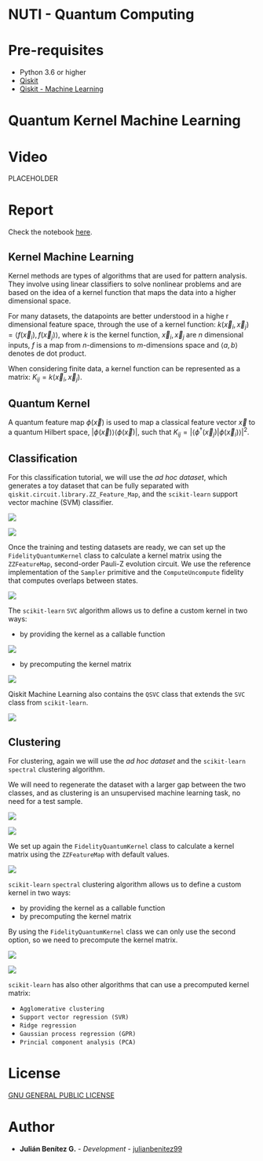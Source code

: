 # NUTI - Quantum Computing 

# Pre-requisites
* Python 3.6 or higher
* [Qiskit](https://qiskit.org/documentation/getting_started.html#installation)
* [Qiskit - Machine Learning](https://qiskit.org/documentation/machine-learning/getting_started.html#installation)

# Quantum Kernel Machine Learning
# Video
PLACEHOLDER

# Report

Check the notebook [here](./qiskit.ipynb).

## Kernel Machine Learning
Kernel methods are types of algorithms that are used for pattern analysis. They involve using linear classifiers to solve nonlinear problems and are based on the idea of a kernel function that maps the data into a higher dimensional space.

For many datasets, the datapoints are better understood in a highe  r dimensional feature space, through the use of a kernel function: $k(\vec{x}_i, \vec{x}_j) = \langle f(\vec{x}_i), f(\vec{x}_j) \rangle$, where $k$ is the kernel function, $\vec{x}_i, \vec{x}_j$ are $n$
dimensional inputs, $f$ is a map from $n$-dimensions to $m$-dimensions space and $\langle a,b \rangle$ denotes de dot product.

When considering finite data, a kernel function can be represented as a matrix: $K_{ij} = k(\vec{x}_i,\vec{x}_j)$.

## Quantum Kernel
A quantum feature map $\phi(\vec{x})$ is used to map a classical feature vector $\vec{x}$ to a quantum Hilbert space, $| \phi(\vec{x})\rangle \langle \phi(\vec{x})|$, such that $K_{ij} = \left| \langle \phi^\dagger(\vec{x}_j)| \phi(\vec{x}_i) \rangle \right|^{2}$.

## Classification
For this classification tutorial, we will use the _ad hoc dataset_, which generates a toy dataset that can be fully separated with `qiskit.circuit.library.ZZ_Feature_Map`, and the `scikit-learn` support vector machine (SVM) classifier.

![](./imgs/classification1.png)

![](./imgs/classification2.png)

Once the training and testing datasets are ready, we can set up the `FidelityQuantumKernel` class to calculate
a kernel matrix using the `ZZFeatureMap`, second-order Pauli-Z evolution circuit. We use the reference implementation 
of the `Sampler` primitive and the `ComputeUncompute` fidelity that computes overlaps between states.

![](./imgs/classification3.png)

The `scikit-learn` `SVC` algorithm allows us to define a custom kernel in two ways:
* by providing the kernel as a callable function
 
![](./imgs/classification4.png)
* by precomputing the kernel matrix
 
![](./imgs/classification5.png)

Qiskit Machine Learning also contains the `QSVC` class that extends the `SVC` class from `scikit-learn`.

![](./imgs/classification6.png)

## Clustering
For clustering, again we will use the _ad hoc dataset_ and the `scikit-learn` `spectral` clustering algorithm.

We will need to regenerate the dataset with a larger gap between the two classes, and as clustering is an 
unsupervised machine learning task, no need for a test sample.

![](./imgs/clustering1.png)

![](./imgs/clustering2.png)

We set up again the `FidelityQuantumKernel` class to calculate a kernel matrix using the `ZZFeatureMap` with default values.

![](./imgs/clustering3.png)

`scikit-learn` `spectral` clustering algorithm allows us to define a custom kernel in two ways:
* by providing the kernel as a callable function
* by precomputing the kernel matrix

By using the `FidelityQuantumKernel` class we can only use the second option, so we need to precompute the kernel matrix.

![](./imgs/clustering4.png)

![](./imgs/clustering5.png)

`scikit-learn` has also other algorithms that can use a precomputed kernel matrix:
* `Agglomerative clustering`
* `Support vector regression (SVR)`
* `Ridge regression`
* `Gaussian process regression (GPR)`
* `Princial component analysis (PCA)`

# License
[GNU GENERAL PUBLIC LICENSE](./LICENSE.MD)

# Author
* **Julián Benítez G.** - _Development_ - [julianbenitez99](https://github.com/julianbenitez99)